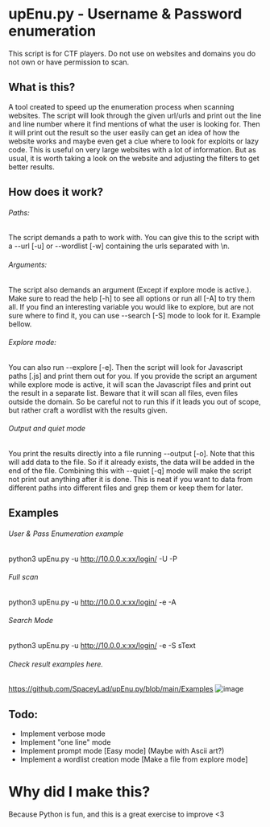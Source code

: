 # upEnu.py - Username & Password enumeration
This script is for CTF players. Do not use on websites and domains you do not own or have permission to scan.
## What is this?
A tool created to speed up the enumeration process when scanning websites.
The script will look through the given url/urls and print out the line and line number where it find mentions of what the user is looking for. Then it will print out the result so the user easily can get an idea of how the website works and maybe even get a clue where to look for exploits or lazy code.
This is useful on very large websites with a lot of information. But as usual, it is worth taking a look on the website and adjusting the filters to get better results.
## How does it work?
###### Paths:
The script demands a path to work with. You can give this to the script with a --url [-u] or --wordlist [-w] containing the urls separated with \n.
###### Arguments:
The script also demands an argument (Except if explore mode is active.). Make sure to read the help [-h] to see all options or run all [-A] to try them all.
If you find an interesting variable you would like to explore, but are not sure where to find it, you can use --search [-S] mode to look for it. Example bellow.
###### Explore mode:
You can also run --explore [-e]. Then the script will look for Javascript paths [.js] and print them out for you.
If you provide the script an argument while explore mode is active, it will scan the Javascript files and print out the result in a separate list.
Beware that it will scan all files, even files outside the domain. So be careful not to run this if it leads you out of scope, but rather craft a wordlist with the results given.
###### Output and quiet mode
You print the results directly into a file running --output [-o]. Note that this will add data to the file. So if it already exists, the data will be added in the end of the file. Combining this with --quiet [-q] mode will make the script not print out anything after it is done. This is neat if you want to data from different paths into different files and grep them or keep them for later.
## Examples
###### User & Pass Enumeration example
python3 upEnu.py -u http://10.0.0.x:xx/login/ -U -P
###### Full scan
python3 upEnu.py -u http://10.0.0.x:xx/login/ -e -A
###### Search Mode
python3 upEnu.py -u http://10.0.0.x:xx/login/ -e -S sText
###### Check result examples here.
https://github.com/SpaceyLad/upEnu.py/blob/main/Examples
![image](https://user-images.githubusercontent.com/87969837/177986066-191b30c0-c505-46c3-af29-3ec7f4eb9cb3.png)
## Todo:
* Implement verbose mode
* Implement "one line" mode
* Implement prompt mode [Easy mode] (Maybe with Ascii art?)
* Implement a wordlist creation mode [Make a file from explore mode]

# Why did I make this?
Because Python is fun, and this is a great exercise to improve <3
